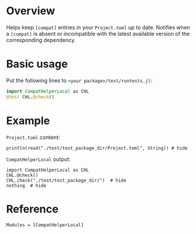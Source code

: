 # Overview

Helps keep `[compat]` entries in your `Project.toml` up to date. Notifies when a `[compat]` is absent or incompatible with the latest available version of the corresponding dependency.

# Basic usage

Put the following lines to `<your package>/test/runtests.jl`:
```julia
import CompatHelperLocal as CHL
@test CHL.@check()
```

# Example

`Project.toml` content:
```@example
println(read("./test/test_package_dir/Project.toml", String)) # hide
```
`CompatHelperLocal` output:
```@example
import CompatHelperLocal as CHL
CHL.@check()
CHL.check("./test/test_package_dir/")  # hide
nothing  # hide
```

# Reference

```@autodocs
Modules = [CompatHelperLocal]
```
